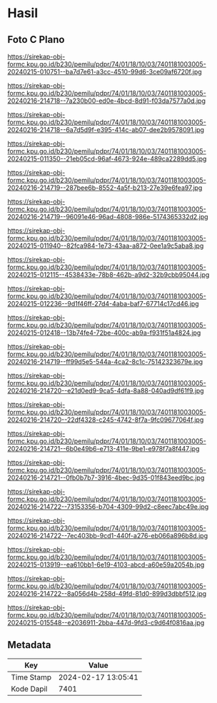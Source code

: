 # Hasil

## Foto C Plano

https://sirekap-obj-formc.kpu.go.id/b230/pemilu/pdpr/74/01/18/10/03/7401181003005-20240215-010751--ba7d7e61-a3cc-4510-99d6-3ce09af6720f.jpg

https://sirekap-obj-formc.kpu.go.id/b230/pemilu/pdpr/74/01/18/10/03/7401181003005-20240216-214718--7a230b00-ed0e-4bcd-8d91-f03da7577a0d.jpg

https://sirekap-obj-formc.kpu.go.id/b230/pemilu/pdpr/74/01/18/10/03/7401181003005-20240216-214718--6a7d5d9f-e395-414c-ab07-dee2b9578091.jpg

https://sirekap-obj-formc.kpu.go.id/b230/pemilu/pdpr/74/01/18/10/03/7401181003005-20240215-011350--21eb05cd-96af-4673-924e-489ca2289dd5.jpg

https://sirekap-obj-formc.kpu.go.id/b230/pemilu/pdpr/74/01/18/10/03/7401181003005-20240216-214719--287bee6b-8552-4a5f-b213-27e39e6fea97.jpg

https://sirekap-obj-formc.kpu.go.id/b230/pemilu/pdpr/74/01/18/10/03/7401181003005-20240216-214719--96091e46-96ad-4808-986e-5174365332d2.jpg

https://sirekap-obj-formc.kpu.go.id/b230/pemilu/pdpr/74/01/18/10/03/7401181003005-20240215-011940--82fca984-1e73-43aa-a872-0ee1a9c5aba8.jpg

https://sirekap-obj-formc.kpu.go.id/b230/pemilu/pdpr/74/01/18/10/03/7401181003005-20240215-012115--4538433e-78b8-462b-a9d2-32b9cbb95044.jpg

https://sirekap-obj-formc.kpu.go.id/b230/pemilu/pdpr/74/01/18/10/03/7401181003005-20240215-012236--9d1f46ff-27d4-4aba-baf7-67714c17cd46.jpg

https://sirekap-obj-formc.kpu.go.id/b230/pemilu/pdpr/74/01/18/10/03/7401181003005-20240215-012418--13b74fe4-72be-400c-ab9a-f931f51a4824.jpg

https://sirekap-obj-formc.kpu.go.id/b230/pemilu/pdpr/74/01/18/10/03/7401181003005-20240216-214719--ff99d5e5-544a-4ca2-8c1c-75142323679e.jpg

https://sirekap-obj-formc.kpu.go.id/b230/pemilu/pdpr/74/01/18/10/03/7401181003005-20240216-214720--e21d0ed9-9ca5-4dfa-8a88-040ad9df61f9.jpg

https://sirekap-obj-formc.kpu.go.id/b230/pemilu/pdpr/74/01/18/10/03/7401181003005-20240216-214720--22df4328-c245-4742-8f7a-9fc09677064f.jpg

https://sirekap-obj-formc.kpu.go.id/b230/pemilu/pdpr/74/01/18/10/03/7401181003005-20240216-214721--6b0e49b6-e713-411e-9be1-e978f7a8f447.jpg

https://sirekap-obj-formc.kpu.go.id/b230/pemilu/pdpr/74/01/18/10/03/7401181003005-20240216-214721--0fb0b7b7-3916-4bec-9d35-01f843eed9bc.jpg

https://sirekap-obj-formc.kpu.go.id/b230/pemilu/pdpr/74/01/18/10/03/7401181003005-20240216-214722--73153356-b704-4309-99d2-c8eec7abc49e.jpg

https://sirekap-obj-formc.kpu.go.id/b230/pemilu/pdpr/74/01/18/10/03/7401181003005-20240216-214722--7ec403bb-9cd1-440f-a276-eb066a896b8d.jpg

https://sirekap-obj-formc.kpu.go.id/b230/pemilu/pdpr/74/01/18/10/03/7401181003005-20240215-013919--ea610bb1-6e19-4103-abcd-a60e59a2054b.jpg

https://sirekap-obj-formc.kpu.go.id/b230/pemilu/pdpr/74/01/18/10/03/7401181003005-20240216-214722--8a056d4b-258d-49fd-81d0-899d3dbbf512.jpg

https://sirekap-obj-formc.kpu.go.id/b230/pemilu/pdpr/74/01/18/10/03/7401181003005-20240215-015548--e2036911-2bba-447d-9fd3-c9d64f0816aa.jpg


## Metadata

| Key        | Value               |
| ---------- | ------------------- |
| Time Stamp | 2024-02-17 13:05:41 |
| Kode Dapil | 7401                |



